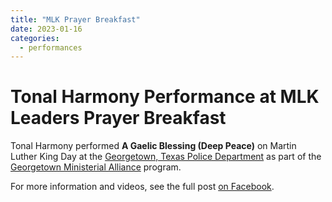 ```yaml
---
title: "MLK Prayer Breakfast"
date: 2023-01-16
categories:
  - performances
---
```


# Tonal Harmony Performance at MLK Leaders Prayer Breakfast

Tonal Harmony performed **A Gaelic Blessing (Deep Peace)** on Martin Luther King Day at the [Georgetown, Texas Police Department](https://www.facebook.com/GeorgetownTXPolice) as part of the [Georgetown Ministerial Alliance](https://www.facebook.com/GeorgetownMinisterialAlliance) program.

For more information and videos, see the full post [on Facebook](https://www.facebook.com/100070569276939/posts/pfbid0PUHjGxHCdvjaSx28KxzRrYWvUAAJiEDdssWnq9tM2ScdnG1cWTLvmMX33ya1nZ32l/?mibextid=cr9u03).
